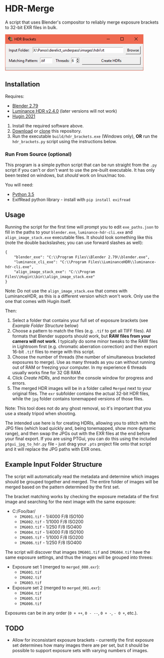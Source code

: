# HDR-Merge

A script that uses Blender's compositor to reliably merge exposure brackets to 32-bit EXR files in bulk.

![screenshot](https://raw.githubusercontent.com/gregzaal/HDR-Merge/master/icons/screenshot.png)

## Installation

Requires:

* [Blender 2.79](http://download.blender.org/release/Blender2.79/)
* [Luminance HDR v2.4.0](https://sourceforge.net/projects/qtpfsgui/files/luminance/2.4.0/) (later versions will not work)
* [Hugin 2021](https://hugin.sourceforge.io/download/)

1. Install the required software above.
2. [Download](https://github.com/gregzaal/HDR-Merge/archive/master.zip) or [clone](git@github.com:gregzaal/HDR-Merge.git) this repository.
3. Run the executable `build/hdr_brackets.exe` (Windows only), **OR** run the `hdr_brackets.py` script using the instructions below.

### Run From Source (optional)

This program is a simple python script that can be run straight from the `.py` script if you can't or don't want to use the pre-built executable. It has only been tested on windows, but *should* work on linux/mac too.

You will need:

* [Python 3.5](https://www.python.org/downloads/release/python-354/)
* ExifRead python library - install with `pip install exifread`

## Usage

Running the script for the first time will prompt you to edit `exe_paths.json` to fill in the paths to your `blender.exe`, `luminance-hdr-cli.exe` and `align_image_stack.exe` executable files. It should look something like this (note the double backslashes; you can use forward slashes as well):

```
{
    "blender_exe": "C:\\Program Files\\Blender 2.79\\blender.exe",
    "luminance_cli_exe": "C:\\Program Files\\LuminanceHDR\\luminance-hdr-cli.exe",
    "align_image_stack_exe": "C:\\Program Files\\Hugin\\bin\\align_image_stack.exe"
}
```

Note: Do not use the `align_image_stack.exe` that comes with LuminanceHDR, as this is a different version which won't work. Only use the one that comes with Hugin itself.

Then:

1. Select a folder that contains your full set of exposure brackets (see *Example Folder Structure* below)
2. Choose a pattern to match the files (e.g. `.tif` to get all TIFF files). All formats that Blender supports should work, but **RAW files from your camera will not work**. I typically do some minor tweaks to the RAW files in Lightroom first (e.g. chromatic aberration correction) and then export 16-bit `.tif` files to merge with this script.
3. Choose the number of threads (the number of simultaneous bracketed exposures to merge). Use as many threads as you can without running out of RAM or freezing your computer. In my experience 6 threads usually works fine for 32 GB RAM.
4. Click *Create HDRs*, and monitor the console window for progress and errors.
5. The merged HDR images will be in a folder called `Merged` next to your original files. The `exr` subfolder contains the actual 32-bit HDR files, while the `jpg` folder contains tonemapped versions of those files.

Note: This tool does not do any ghost removal, so it's important that you use a steady tripod when shooting.

The intended use here is for creating HDRIs, allowing you to stitch with the JPG files (which load quickly and, being tonemapped, show more dynamic range), and then swap the JPGs out with the EXR files at the end before your final export. If you are using PTGui, you can do this using the included `ptgui_jpg_to_hdr.py` file - just drag your `.pts` project file onto that script and it will replace the JPG paths with EXR ones.

## Example Input Folder Structure

The script will automatically read the metadata and determine which images should be grouped together and merged. The entire folder of images will be merged based on the pattern determined by the first set.

The bracket matching works by checking the exposure metadata of the first image and searching for the next image with the same exposure:

* C:/Foo/bar/
    * `IMG001.tif` - 1/4000 F/8 ISO100
    * `IMG002.tif` - 1/1000 F/8 ISO200
    * `IMG003.tif` - 1/250 F/8 ISO400
    * `IMG004.tif` - 1/4000 F/8 ISO100
    * `IMG005.tif` - 1/1000 F/8 ISO200
    * `IMG006.tif` - 1/250 F/8 ISO400

The script will discover that images `IMG001.tif` and `IMG004.tif` have the same exposure settings, and thus the images will be grouped into threes:

* Exposure set 1 (merged to `merged_000.exr`):
    * `IMG001.tif`
    * `IMG002.tif`
    * `IMG003.tif`
* Exposure set 2 (merged to `merged_001.exr`):
    * `IMG004.tif`
    * `IMG005.tif`
    * `IMG006.tif`

Exposures can be in any order (`0 + ++`, `0 - --`, `0 + -`, `- 0 +`, etc.).

## TODO

* Allow for inconsistant exposure brackets - currently the first exposure set determines how many images there are per set, but it should be possible to support exposure sets with varying numbers of images.